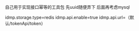 自己用于实现接口幂等的工具包
先uuid随便弄下
后面再考虑mysql

idmp.storage.type=redis
idmp.api.enable=true
idmp.api.url=（默认/tokenApi/token）